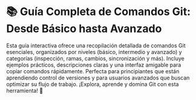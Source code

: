 # 📚 Guía Completa de Comandos Git: Desde Básico hasta Avanzado

Esta guía interactiva ofrece una recopilación detallada de comandos Git esenciales, organizados por niveles (básico, intermedio y avanzado) y categorías (inspección, ramas, cambios, sincronización y más). Incluye ejemplos prácticos, descripciones claras y una interfaz amigable para copiar comandos rápidamente. Perfecta para principiantes que están aprendiendo control de versiones y para usuarios avanzados que buscan optimizar su flujo de trabajo. ¡Explora, aprende y domina Git con esta herramienta! 🚀
